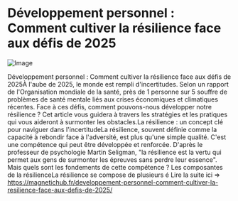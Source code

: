 # Développement personnel : Comment cultiver la résilience face aux défis de 2025

![Image](https://images.pexels.com/photos/1927974/pexels-photo-1927974.jpeg?auto=compress&cs=tinysrgb&h=650&w=940)

Développement personnel : Comment cultiver la résilience face aux défis de 2025À l'aube de 2025, le monde est rempli d'incertitudes. Selon un rapport de l'Organisation mondiale de la santé, près de 1 personne sur 5 souffre de problèmes de santé mentale liés aux crises économiques et climatiques récentes. Face à ces défis, comment pouvons-nous développer notre résilience ? Cet article vous guidera à travers les stratégies et les pratiques qui vous aideront à surmonter les obstacles.La résilience : un concept clé pour naviguer dans l'incertitudeLa résilience, souvent définie comme la capacité à rebondir face à l'adversité, est plus qu'une simple qualité. C'est une compétence qui peut être développée et renforcée. D'après le professeur de psychologie Martin Seligman, "la résilience est la vertu qui permet aux gens de surmonter les épreuves sans perdre leur essence". Mais quels sont les fondements de cette compétence ? Les composantes de la résilienceLa résilience se compose de plusieurs é Lire la suite ici => https://magnetichub.fr/developpement-personnel-comment-cultiver-la-resilience-face-aux-defis-de-2025/
